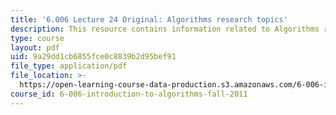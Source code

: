 ```yaml
---
title: '6.006 Lecture 24 Original: Algorithms research topics'
description: This resource contains information related to Algorithms research topics.
type: course
layout: pdf
uid: 9a29dd1cb6855fce0c8839b2d95bef91
file_type: application/pdf
file_location: >-
  https://open-learning-course-data-production.s3.amazonaws.com/6-006-introduction-to-algorithms-fall-2011/9a29dd1cb6855fce0c8839b2d95bef91_MIT6_006F11_lec24_orig.pdf
course_id: 6-006-introduction-to-algorithms-fall-2011
---
```

